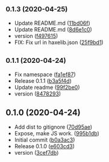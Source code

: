 ## <small>0.1.3 (2020-04-25)</small>

* Update README.md ([11bd06f](https://github.com/dropecho/langgen/commit/11bd06f))
* Update README.md ([8d6e1c0](https://github.com/dropecho/langgen/commit/8d6e1c0))
* version ([f497615](https://github.com/dropecho/langgen/commit/f497615))
* FIX: Fix url in haxelib.json ([25f9bd1](https://github.com/dropecho/langgen/commit/25f9bd1))



## <small>0.1.1 (2020-04-24)</small>

* Fix namespace ([fa1ef87](https://github.com/dropecho/langgen/commit/fa1ef87))
* Release 0.1.1 ([b3a5f4d](https://github.com/dropecho/langgen/commit/b3a5f4d))
* Update readme ([99f2be0](https://github.com/dropecho/langgen/commit/99f2be0))
* version ([8478293](https://github.com/dropecho/langgen/commit/8478293))



## 0.1.0 (2020-04-24)

* Add dist to gitignore ([70d95ae](https://github.com/dropecho/langgen/commit/70d95ae))
* Expose, make JS work. ([995b1db](https://github.com/dropecho/langgen/commit/995b1db))
* Initial commit ([b0a3ac3](https://github.com/dropecho/langgen/commit/b0a3ac3))
* Release 0.1.0 ([e603cd3](https://github.com/dropecho/langgen/commit/e603cd3))
* version ([3cef7db](https://github.com/dropecho/langgen/commit/3cef7db))




